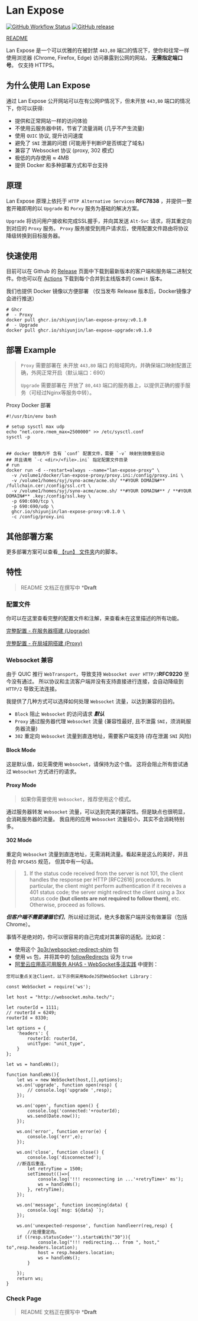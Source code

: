 # Lan Expose

[![GitHub Workflow Status](https://github.com/shiyunjin/lan-expose/actions/workflows/go.yml/badge.svg)](https://github.com/shiyunjin/lan-expose/actions/workflows/go.yml)
[![GitHub release](https://img.shields.io/github/tag/shiyunjin/lan-expose.svg?label=release)](https://github.com/shiyunjin/lan-expose/releases)

[README](README.md)

Lan Expose 是一个可以优雅的在被封禁 `443,80` 端口的情况下，使你和往常一样使用浏览器 (Chrome, Firefox, Edge) 
访问暴露到公网的网站， **无需指定端口号**。 仅支持 HTTPS。

## 为什么使用 Lan Expose

通过 Lan Expose 公开网站可以在有公网IP情况下，但未开放 `443,80` 端口的情况下，你可以获得:
 * 提供和正常网站一样的访问体验
 * 不使用云服务器中转，节省了流量消耗 (几乎不产生流量)
 * 使用 `QUIC` 协议, 提升访问速度
 * 避免了 `SNI` 泄漏的问题 (可能用于判断IP是否绑定了域名)
 * 兼容了 Websocket 协议 (proxy, 302 模式)
 * 极低的内存使用 ≈ 4MB
 * 提供 Docker 和多种部署方式和平台支持

## 原理
Lan Expose 原理上依托于 `HTTP Alternative Services` **RFC7838** ，并提供一整套开箱即用的以 `Upgrade` 和 `Porxy` 服务为基础的解决方案。

`Upgrade` 将访问用户接收和完成SSL握手，并向其发送 `Alt-Svc` 请求，将其重定向到对应的 `Proxy` 服务。 `Proxy` 服务接受到用户请求后，使用配置文件路由将协议降级转换到目标服务器。

## 快速使用
目前可以在 Github 的 [Release](./releases) 页面中下载到最新版本的客户端和服务端二进制文件。你也可以在 [Actions](./actions) 下载到每个合并到主线版本的 `Commit` 版本。

我们也提供 Docker 镜像以方便部署 （仅当发布 Release 版本后，Docker镜像才会进行推送）
```
# Ghcr
#  - Proxy 
docker pull ghcr.io/shiyunjin/lan-expose-proxy:v0.1.0
#  - Upgrade
docker pull ghcr.io/shiyunjin/lan-expose-upgrade:v0.1.0
```

## 部署 Example
 > `Proxy` 需要部署在  未开放 `443,80` 端口 的局域网内，并确保端口映射配置正确，外网正常开启（默认端口：690）
 > 
 > `Upgrade` 需要部署在 开放了 `80,443` 端口的服务器上，以提供正确的握手服务（可经过Nginx等服务中转）。


Proxy Docker 部署
```
#!/usr/bin/env bash

# setup sysctl max udp
echo "net.core.rmem_max=2500000" >> /etc/sysctl.conf
sysctl -p


## docker 镜像内不 含有 `conf` 配置文件，需要 `-v` 映射到镜像里启动 
## 并且请用 `-c <dir>/<file>.ini` 指定配置文件目录
# run
docker run -d --restart=always --name="lan-expose-proxy" \
  -v /volume1/docker/lan-expose-proxy/proxy.ini:/config/proxy.ini \
  -v /volume1/homes/syj/syno-acme/acme.sh/ **#YOUR DOMAIN#** /fullchain.cer:/config/ssl.crt \
  -v /volume1/homes/syj/syno-acme/acme.sh/ **#YOUR DOMAIN#** / **#YOUR DOMAIN#** .key:/config/ssl.key \
  -p 690:690/tcp \
  -p 690:690/udp \
  ghcr.io/shiyunjin/lan-expose-proxy:v0.1.0 \
  -c /config/proxy.ini

```

## 其他部署方案
更多部署方案可以查看[ 【run】 文件夹](run)内的脚本。

## 特性
 > README 文档正在撰写中 ***Draft**

### 配置文件

你可以在这里查看完整的配置文件和注解，来查看未在这里描述的所有功能。

[完整配置 - 在服务器搭建 (Upgrade)](./conf/upgrade.ini)

[完整配置 - 在局域网搭建 (Proxy)](./conf/proxy.ini)

### Websocket 兼容

由于 QUIC 推行 `WebTransport`，导致支持 `Websocket over HTTP/3`**RFC9220** 至今没有通过。
所以协议和主流客户端并没有支持直接进行连接，会自动降级到 `HTTP/2` 导致无法连接。

我提供了几种方式可以选择如何处理 `Websocket` 流量，以达到兼容的目的。

 * `Block` 阻止 `Websocket` 的访问请求 ***默认***
 * `Proxy` 通过服务器代理 `Websocket` 流量 (兼容性最好, 且不泄露 `SNI`，须消耗服务器流量)
 * `302`   重定向 `Websocket` 流量到直连地址，需要客户端支持 (存在泄漏 `SNI` 风险)

#### Block Mode

这是默认值，如无需使用 `Websocket`，请保持为这个值。 
这将会阻止所有尝试通过 `Websocket` 方式进行的请求。

#### Proxy Mode

 > 如果你需要使用 `Websocket`，推荐使用这个模式。

通过服务器转发 `Websocket` 流量，可以达到完美的兼容性。但是缺点也很明显，会消耗服务器的流量。
我自用的应用 `Websocket` 流量较小，其实不会消耗特别多。

#### 302 Mode

重定向 `Websocket` 流量到直连地址，无需消耗流量。看起来是这么的美好，并且符合 `RFC6455` 规范， 但其中有一句话。

 >   1.  If the status code received from the server is not 101, the
         client handles the response per HTTP [RFC2616] procedures.  In
         particular, the client might perform authentication if it
         receives a 401 status code; the server might redirect the client
         using a 3xx status code **(but clients are not required to follow
         them)**, etc.  Otherwise, proceed as follows.

***但客户端不需要遵循它们***，所以经过测试，绝大多数客户端并没有做兼容（包括 Chrome）。

事情不是绝对的，你可以很容易的自己完成对其兼容的适配。比如说：
 * 使用这个 [3p3r/websocket-redirect-shim](https://github.com/3p3r/websocket-redirect-shim) 包
 * 使用 `ws` 包，并将其中的 [followRedirects](https://github.com/websockets/ws/blob/d2c935a477fa6999c8fa85b89dfae27b85b807e7/doc/ws.md?plain=1#L272) 设为 `true`
 * [阿里云应用高可用服务 AHAS - WebSocket多活实践](https://help.aliyun.com/document_detail/188595.html) 中提到：
   
``` nodejs
您可以重点关注Client，以下示例采用NodeJS的WebSocket Library：

const WebSocket = require('ws');

let host = "http://websocket.msha.tech/";

let routerId = 1111;
// routerId = 6249;
routerId = 8330;

let options = {
    'headers': {
        routerId: routerId,
        unitType: "unit_type",
    }
};

let ws = handleWs();

function handleWs(){
    let ws = new WebSocket(host,[],options);
    ws.on('upgrade', function open(resp) {
        // console.log('upgrade ',resp);
    });

    ws.on('open', function open() {
        console.log('connected:'+routerId);
        ws.send(Date.now());
    });

    ws.on('error', function error(e) {
        console.log('err',e);
    });

    ws.on('close', function close() {
        console.log('disconnected');
    //断连后重连。
        let retryTime = 1500;
        setTimeout(()=>{
            console.log('!!! reconnecting in ...'+retryTime+' ms');
            ws = handleWs();
        }, retryTime);
    });

    ws.on('message', function incoming(data) {
        console.log(`msg: ${data} `);
    });

    ws.on('unexpected-response', function handleerr(req,resp) {
        //处理重定向。
    if ((resp.statusCode+'').startsWith("30")){
            console.log("!!! redirecting... from ", host," to",resp.headers.location);
            host = resp.headers.location;
            ws = handleWs();
        }

    });
    return ws;
}
```

### Check Page
> README 文档正在撰写中 ***Draft**
